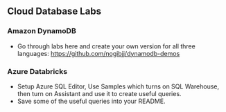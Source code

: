 ## Cloud Database Labs

### Amazon DynamoDB

* Go through labs here and create your own version for all three languages:  https://github.com/nogibjj/dynamodb-demos

### Azure Databricks

* Setup Azure SQL Editor, Use Samples which turns on SQL Warehouse, then turn on Assistant and use it to create useful queries.
* Save some of the useful queries into your README.
